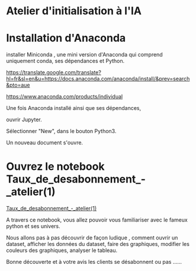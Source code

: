 # Atelier d'initialisation à l'IA

# Installation d'Anaconda

installer Miniconda , une mini version d'Anaconda qui comprend uniquement conda, ses dépendances et Python.

https://translate.google.com/translate?hl=fr&sl=en&u=https://docs.anaconda.com/anaconda/install/&prev=search&pto=aue

https://www.anaconda.com/products/individual

Une fois Anaconda installé ainsi que ses dépendances, 

ouvrir Jupyter.

Sélectionner "New", dans le bouton Python3.

Un nouveau document s'ouvre.



# Ouvrez le notebook Taux_de_desabonnement_-_atelier(1)

[Taux_de_desabonnement_-_atelier(1)](/Taux_de_desabonnement_-_atelier(1).ipynb)

A travers ce notebook, vous allez pouvoir vous familiariser avec le fameux python et ses univers.

Nous allons pas à pas découvrir de façon ludique , comment ouvrir un dataset, afficher les données du dataset, faire des graphiques, modifier les couleurs des graphiques, analyser le tableau.

Bonne découverte et à votre avis les clients se désabonnent ou pas ......
